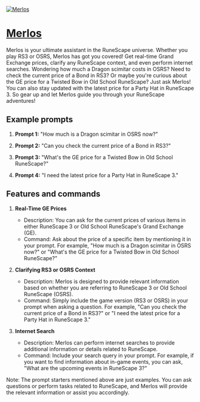 [![Merlos](https://files.oaiusercontent.com/file-BcQ1sqMcf93Ztg3Yujy556On?se=2123-10-17T20%3A19%3A47Z&sp=r&sv=2021-08-06&sr=b&rscc=max-age%3D31536000%2C%20immutable&rscd=attachment%3B%20filename%3D05b2f887-9407-4f32-a4a7-0d2a9e05c3cd.png&sig=RmxQogN22XO5/JiAKVlWZd1g9xCce/aYQqmnlGF7f2E%3D)](https://chat.openai.com/g/g-kgqpMKbdd-merlos)

# [Merlos](https://chat.openai.com/g/g-kgqpMKbdd-merlos)

Merlos is your ultimate assistant in the RuneScape universe. Whether you play RS3 or OSRS, Merlos has got you covered! Get real-time Grand Exchange prices, clarify any RuneScape context, and even perform internet searches. Wondering how much a Dragon scimitar costs in OSRS? Need to check the current price of a Bond in RS3? Or maybe you're curious about the GE price for a Twisted Bow in Old School RuneScape? Just ask Merlos! You can also stay updated with the latest price for a Party Hat in RuneScape 3. So gear up and let Merlos guide you through your RuneScape adventures!

## Example prompts

1. **Prompt 1:** "How much is a Dragon scimitar in OSRS now?"

2. **Prompt 2:** "Can you check the current price of a Bond in RS3?"

3. **Prompt 3:** "What's the GE price for a Twisted Bow in Old School RuneScape?"

4. **Prompt 4:** "I need the latest price for a Party Hat in RuneScape 3."

## Features and commands

1. **Real-Time GE Prices**
   - Description: You can ask for the current prices of various items in either RuneScape 3 or Old School RuneScape's Grand Exchange (GE).
   - Command: Ask about the price of a specific item by mentioning it in your prompt. For example, "How much is a Dragon scimitar in OSRS now?" or "What's the GE price for a Twisted Bow in Old School RuneScape?"

2. **Clarifying RS3 or OSRS Context**
   - Description: Merlos is designed to provide relevant information based on whether you are referring to RuneScape 3 or Old School RuneScape (OSRS).
   - Command: Simply include the game version (RS3 or OSRS) in your prompt when asking a question. For example, "Can you check the current price of a Bond in RS3?" or "I need the latest price for a Party Hat in RuneScape 3."

3. **Internet Search**
   - Description: Merlos can perform internet searches to provide additional information or details related to RuneScape.
   - Command: Include your search query in your prompt. For example, if you want to find information about in-game events, you can ask, "What are the upcoming events in RuneScape 3?"

Note: The prompt starters mentioned above are just examples. You can ask questions or perform tasks related to RuneScape, and Merlos will provide the relevant information or assist you accordingly.
